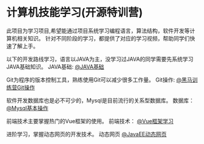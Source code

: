 # 计算机技能学习(开源特训营)

 此项目为学习项目,希望能通过项目系统学习编程语言，算法结构，软件开发等计算机相关知识。
 针对不同阶段的学习，都提供了对应的学习视频，帮助同学们快速了解上手。

以下的开发路线学习，语言以JAVA为主，没学习过JAVA的同学需要先系统学习JAVA基础知识。
JAVA基础:   [@JAVA基础](https://www.bilibili.com/video/av80585971)

Git为程序的版本控制工具，熟练使用Git可以减少很多工作量。
Git操作:    [@黑马训练营Git操作](https://www.bilibili.com/video/BV1fK4y1b7XL?p=4)

软件开发数据库也是必不可少的，Mysql是目前流行的关系型数据库。
数据库：    [@Mysql基本操作](https://www.bilibili.com/video/av68811608)

前端技术主要掌握热门的Vue框架的使用。
前端技术：  [@Vue框架学习](https://www.bilibili.com/video/av40455083)

进阶学习，掌握动态网页的开发技术。
动态网页   [@JavaEE动态网页](https://www.bilibili.com/video/av73840600)


